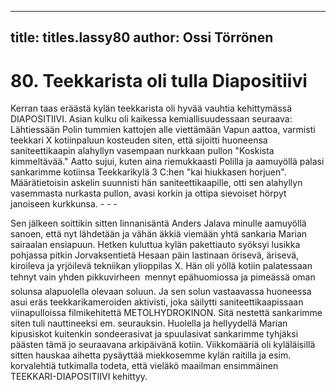 
---

title: titles.lassy80
author: Ossi Törrönen
---


    
# 80. Teekkarista oli tulla Diapositiivi

Kerran taas eräästä kylän teekkarista oli hyvää vauhtia kehittymässä DIAPOSITIIVI. Asian kulku oli 
kaikessa kemiallisuudessaan seuraava: Lähtiessään Polin tummien kattojen alle viettämään Vapun 
aattoa, varmisti teekkari X kotiinpaluun kosteuden siten, että sijoitti huoneensa saniteettikaapin 
alahyllyn vasempaan nurkkaan pullon "Koskista kimmeltävää." Aatto sujui, kuten aina riemukkaasti 
Polilla ja aamuyöllä palasi sankarimme kotiinsa Teekkarikylä 3 C:hen "kai hiukkasen horjuen". 
Määrätietoisin askelin suunnisti hän saniteettikaapille, otti sen alahyllyn vasemmasta nurkasta pullon, 
avasi korkin ja ottipa sievoiset hörpyt janoiseen kurkkunsa. - - -

Sen jälkeen soittikin sitten linnanisäntä Anders Jalava minulle aamuyöllä sanoen, että nyt lähdetään ja 
vähän äkkiä viemään yhtä sankaria Marian sairaalan ensiapuun. Hetken kuluttua kylän pakettiauto 
syöksyi lusikka pohjassa pitkin Jorvaksentietä Hesaan päin lastinaan örisevä, ärisevä, kiroileva ja 
yrjöilevä tekniikan ylioppilas X. Hän oli yöllä kotiin palatessaan tehnyt vain yhden pikkuvirheen  
mennyt epähuomiossa ja pimeässä oman solunsa alapuolella olevaan soluun. Ja sen solun vastaavassa 
huoneessa asui eräs teekkarikameroiden aktivisti, joka säilytti saniteettikaapissaan viinapulloissa 
filmikehitettä METOLHYDROKINON. Sitä nestettä sankarimme siten tuli nauttineeksi em. 
seurauksin. Huolella ja hellyydellä Marian kipusiskot kuitenkin sondeerasivat ja spuulasivat 
sankarimme tyhjäksi päästen tämä jo seuraavana arkipäivänä kotiin. Viikkomääriä oli kyläläisillä sitten 
hauskaa aihetta pysäyttää miekkosemme kylän raitilla ja esim. korvalehtiä tutkimalla todeta, että 
vieläkö maailman ensimmäinen TEEKKARI-DIAPOSITIIVI kehittyy.
